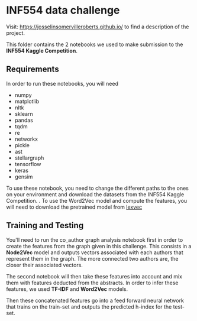 # INF554 data challenge

Visit: https://josselinsomervilleroberts.github.io/ to find a description of the project.

This folder contains the 2 notebooks we used to make submission to the **INF554 Kaggle Competition**.

## Requirements
In order to run these notebooks, you will need 
- numpy
- matplotlib
- nltk
- sklearn
- pandas
- tqdm
- re
- networkx
- pickle
- ast
- stellargraph
- tensorflow
- keras
- gensim 



To use these notebook, you need to change the different paths to the ones on your environment and download the datasets from the INF554 Kaggle Competition.
.
To use the Word2Vec model and compute the features, you will need to download the pretrained model from [lexvec](https://github.com/alexandres/lexvec)
 ## Training and Testing 
 
 You'll need to run the co_author graph analysis notebook first in order to create the features from the graph given in this challenge.
 This consists in a **Node2Vec** model and outputs vectors associated with each authors that represent them in the graph. The more connected two authors are, the closer their associated vectors.
 

 The second notebook will then take these features into account and mix them with features deducted from the abstracts. In order to infer these features, we used **TF-IDF** and **Word2Vec** models.
 
 
 Then these concatenated features go into a feed forward neural network that trains on the train-set and outputs the predicted h-index for the test-set.
 
 
